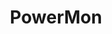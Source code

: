 ---
layout: pid
title: PowerMon
owner: 5150Lab
license: MIT
site: https://github.com/levonbragg/PowerMon
source: https://github.com/levonbragg/PowerMon
---